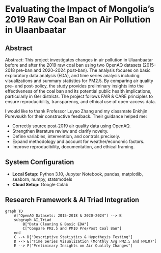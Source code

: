 # Evaluating the Impact of Mongolia’s 2019 Raw Coal Ban on Air Pollution in Ulaanbaatar

## Abstract
Abstract:
This project investigates changes in air pollution in Ulaanbaatar before and after the 2019 raw coal ban using two OpenAQ datasets (2015–2018 pre-ban and 2020–2024 post-ban). The analysis focuses on basic exploratory data analysis (EDA), and time series analysis including visualizations and summary statistics for PM2.5. By comparing air quality pre- and post-policy, the study provides preliminary insights into the effectiveness of the coal ban and its potential public health implications, particularly in Ger districts. The project follows FAIR & CARE principles to ensure reproducibility, transparency, and ethical use of open-access data.

I would like to thank Professor Luyao Zhang and my classmate Enkhjin Purevsukh for their constructive feedback. Their guidance helped me:

- Correctly source post-2019 air quality data using OpenAQ.
- Strengthen literature review and clarify novelty.
- Define variables, intervention, and controls precisely.
- Expand methodology and account for weather/economic factors.
- Improve reproducibility, documentation, and ethical framing.



## System Configuration
- **Local Setup:** Python 3.10, Jupyter Notebook, pandas, matplotlib, seaborn, numpy, statsmodels
- **Cloud Setup:** Google Colab 

## Research Framework & AI Triad Integration
```mermaid
graph TD
    A["OpenAQ Datasets: 2015-2018 & 2020-2024"] --> B
    subgraph AI_Triad
        B["Data Cleaning & Basic EDA"]
        C["Compare PM2.5 and PM10 Pre/Post Coal Ban"]
    end
    C --> D["Descriptive Statistics & Hypothesis Testing"]
    D --> E["Time Series Visualization (Monthly Avg PM2.5 and PM10)"]
    E --> F["Preliminary Insights on Air Quality Changes"]

